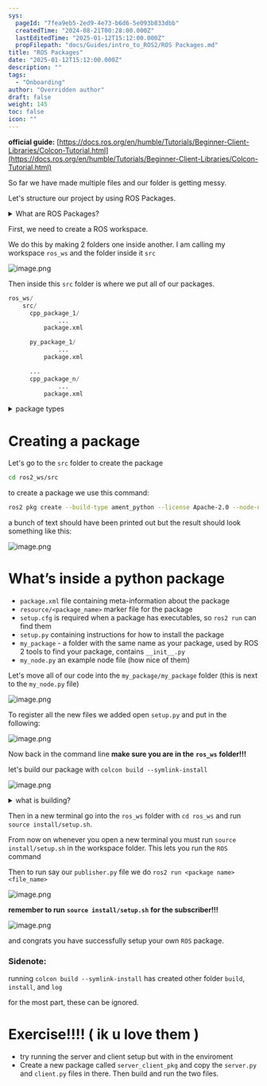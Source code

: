 ```yaml
---
sys:
  pageId: "7fea9eb5-2ed9-4e73-b6d6-5e093b833dbb"
  createdTime: "2024-08-21T00:28:00.000Z"
  lastEditedTime: "2025-01-12T15:12:00.000Z"
  propFilepath: "docs/Guides/intro_to_ROS2/ROS Packages.md"
title: "ROS Packages"
date: "2025-01-12T15:12:00.000Z"
description: ""
tags:
  - "Onboarding"
author: "Overridden author"
draft: false
weight: 145
toc: false
icon: ""
---
```


**official guide:** [https://docs.ros.org/en/humble/Tutorials/Beginner-Client-Libraries/Colcon-Tutorial.html](https://docs.ros.org/en/humble/Tutorials/Beginner-Client-Libraries/Colcon-Tutorial.html)

So far we have made multiple files and our folder is getting messy.

Let's structure our project by using ROS Packages.

<details>

<summary>What are ROS Packages?</summary>

ROS Packages are, as the name implies, packages of code that are highly sharable between ROS developers.

They consist of a folder, `package.xml` file, and source code

```python
      cpp_package_1/
		      ... imagine much code files here ..
          package.xml
```

</details>

First, we need to create a ROS workspace.

We do this by making 2 folders one inside another. I am calling my workspace `ros_ws` and the folder inside it `src`

![image.png](https://prod-files-secure.s3.us-west-2.amazonaws.com/d518164a-d88e-44d1-a4ee-3adb3bd8bce0/70706947-fd18-4537-a67b-e12946812d31/image.png?X-Amz-Algorithm=AWS4-HMAC-SHA256&X-Amz-Content-Sha256=UNSIGNED-PAYLOAD&X-Amz-Credential=ASIAZI2LB46674LK4SXS%2F20250424%2Fus-west-2%2Fs3%2Faws4_request&X-Amz-Date=20250424T150915Z&X-Amz-Expires=3600&X-Amz-Security-Token=IQoJb3JpZ2luX2VjEH8aCXVzLXdlc3QtMiJGMEQCIBARhhwFGzt71UpnRrMx8zcpbDYMZ8KIalH%2BcGQyO40NAiAOpmL6vk4%2BYIh%2F6ugjjZ82%2F5QYavNZW%2Bqe2Dhiq0TnJyr%2FAwgYEAAaDDYzNzQyMzE4MzgwNSIMa5t6OEuePKkIhz9gKtwDa%2F5pgE2%2BHbmsRoOmbHu1p3ewaerZzXbN6ogIs02SKkkD%2FxL8zmIKMq7Ko%2B7cP%2FXt8fMFdqJVg11NpteINr9zJF8fXOhi7g14ndr7wmxZzxGtO54R16mP5EeekPH3FP%2FY6eKBakNnJuNQAjZrUTP8tqkPaa98EvpXybL5Ju12uLEoaLcd2oQgweF9aUcnBCXUif9TsPWplRtT20W35smjrJ1AFJ1whZrmbXQ2l27MQmpNEImRE%2F482woZGFQI5PCucm47tacFgf1TNWVbGklW8ABkebfCBqH7%2BWbbDHLkyOzJ8aMqU6bdsa%2FY8R9aC3KZfK%2F5K0KkMzg8L41wqDLztV%2BD5KbLpdrKlvc1x5ZzhBhgdyixIu2da8DcE8Jgkjm1qTXTGGSaR4G%2FxCWcMIPQsChciPc6avbdzBppYrdW08nb7whAtg4PLhjXOa3h54oGiRZ8VAihCS68FuqNpOSq8OKqka3el%2BoVGBtfUWrqCXdw5vGLlGCNCLuqDOKofnSuKW%2B6aM%2BOZ0rTWq5lLfb0BK2wEervgKJLTbQh9Rt9MdlT8ULxtwElgalIEwbn6C17LINybsXbz6GUr0H5YjUT8we9trcUv5pTUHaJiwA9IAlP4bg29t7kZJlp64gw6Z%2BpwAY6pgFL2l1eqdpOttHYUq1dcqHZQFifl0SWYNgGVgxO0OccGUO4K7XFLYF9YocZV7d5H%2BVGrtjxokVvxekRE8f%2BHFQvKyKBKqgd0a8J5pXRScoB2lGFm2hkZkXprwMKlCBVq2feGYVDLUv%2Bvw%2BUrmhTWaYtxpUcvXFjjt23Vd%2F%2BAvaOclgJc7mBaCZxz%2BMpvWd7yiGQLf0HlHup9hdfaVhPm2iZHPkNaghU&X-Amz-Signature=b0a591bd3ab3c252dd8d2398e071942ce8951bb0c835cbfbeb81a79cb652519d&X-Amz-SignedHeaders=host&x-id=GetObject)

Then inside this `src` folder is where we put all of our packages.

```python
ros_ws/
    src/
      cpp_package_1/
		      ...
          package.xml

      py_package_1/
		      ...
          package.xml

      ...
      cpp_package_n/
		      ...
          package.xml

```

<details>

<summary>package types</summary>

packages can be either `C++` or python.

the intern file structure is different for each but for this guide we will stick to creating python packages

</details>

# Creating a package

Let's go to the `src` folder to create the package

```bash
cd ros2_ws/src
```

to create a package we use this command:

```bash
ros2 pkg create --build-type ament_python --license Apache-2.0 --node-name my_node my_package
```

a bunch of text should have been printed out but the result should look something like this:

![image.png](https://prod-files-secure.s3.us-west-2.amazonaws.com/d518164a-d88e-44d1-a4ee-3adb3bd8bce0/e6cf1e3f-8512-4a3e-b131-079f800bf3e8/image.png?X-Amz-Algorithm=AWS4-HMAC-SHA256&X-Amz-Content-Sha256=UNSIGNED-PAYLOAD&X-Amz-Credential=ASIAZI2LB46674LK4SXS%2F20250424%2Fus-west-2%2Fs3%2Faws4_request&X-Amz-Date=20250424T150915Z&X-Amz-Expires=3600&X-Amz-Security-Token=IQoJb3JpZ2luX2VjEH8aCXVzLXdlc3QtMiJGMEQCIBARhhwFGzt71UpnRrMx8zcpbDYMZ8KIalH%2BcGQyO40NAiAOpmL6vk4%2BYIh%2F6ugjjZ82%2F5QYavNZW%2Bqe2Dhiq0TnJyr%2FAwgYEAAaDDYzNzQyMzE4MzgwNSIMa5t6OEuePKkIhz9gKtwDa%2F5pgE2%2BHbmsRoOmbHu1p3ewaerZzXbN6ogIs02SKkkD%2FxL8zmIKMq7Ko%2B7cP%2FXt8fMFdqJVg11NpteINr9zJF8fXOhi7g14ndr7wmxZzxGtO54R16mP5EeekPH3FP%2FY6eKBakNnJuNQAjZrUTP8tqkPaa98EvpXybL5Ju12uLEoaLcd2oQgweF9aUcnBCXUif9TsPWplRtT20W35smjrJ1AFJ1whZrmbXQ2l27MQmpNEImRE%2F482woZGFQI5PCucm47tacFgf1TNWVbGklW8ABkebfCBqH7%2BWbbDHLkyOzJ8aMqU6bdsa%2FY8R9aC3KZfK%2F5K0KkMzg8L41wqDLztV%2BD5KbLpdrKlvc1x5ZzhBhgdyixIu2da8DcE8Jgkjm1qTXTGGSaR4G%2FxCWcMIPQsChciPc6avbdzBppYrdW08nb7whAtg4PLhjXOa3h54oGiRZ8VAihCS68FuqNpOSq8OKqka3el%2BoVGBtfUWrqCXdw5vGLlGCNCLuqDOKofnSuKW%2B6aM%2BOZ0rTWq5lLfb0BK2wEervgKJLTbQh9Rt9MdlT8ULxtwElgalIEwbn6C17LINybsXbz6GUr0H5YjUT8we9trcUv5pTUHaJiwA9IAlP4bg29t7kZJlp64gw6Z%2BpwAY6pgFL2l1eqdpOttHYUq1dcqHZQFifl0SWYNgGVgxO0OccGUO4K7XFLYF9YocZV7d5H%2BVGrtjxokVvxekRE8f%2BHFQvKyKBKqgd0a8J5pXRScoB2lGFm2hkZkXprwMKlCBVq2feGYVDLUv%2Bvw%2BUrmhTWaYtxpUcvXFjjt23Vd%2F%2BAvaOclgJc7mBaCZxz%2BMpvWd7yiGQLf0HlHup9hdfaVhPm2iZHPkNaghU&X-Amz-Signature=f176b913641d6f394ff146ff0cfc7018b15b3a9083428de12f03d6dc301888bd&X-Amz-SignedHeaders=host&x-id=GetObject)

# What’s inside a python package

- `package.xml` file containing meta-information about the package
- `resource/<package_name>` marker file for the package
- `setup.cfg` is required when a package has executables, so `ros2 run` can find them
- `setup.py` containing instructions for how to install the package
- `my_package` - a folder with the same name as your package, used by ROS 2 tools to find your package, contains `__init__.py`
- `my_node.py` an example node file (how nice of them)

Let's move all of our code into the `my_package/my_package` folder (this is next to the `my_node.py` file)

![image.png](https://prod-files-secure.s3.us-west-2.amazonaws.com/d518164a-d88e-44d1-a4ee-3adb3bd8bce0/9ce58f11-0da9-4d3e-b86d-506a9685d378/image.png?X-Amz-Algorithm=AWS4-HMAC-SHA256&X-Amz-Content-Sha256=UNSIGNED-PAYLOAD&X-Amz-Credential=ASIAZI2LB46674LK4SXS%2F20250424%2Fus-west-2%2Fs3%2Faws4_request&X-Amz-Date=20250424T150915Z&X-Amz-Expires=3600&X-Amz-Security-Token=IQoJb3JpZ2luX2VjEH8aCXVzLXdlc3QtMiJGMEQCIBARhhwFGzt71UpnRrMx8zcpbDYMZ8KIalH%2BcGQyO40NAiAOpmL6vk4%2BYIh%2F6ugjjZ82%2F5QYavNZW%2Bqe2Dhiq0TnJyr%2FAwgYEAAaDDYzNzQyMzE4MzgwNSIMa5t6OEuePKkIhz9gKtwDa%2F5pgE2%2BHbmsRoOmbHu1p3ewaerZzXbN6ogIs02SKkkD%2FxL8zmIKMq7Ko%2B7cP%2FXt8fMFdqJVg11NpteINr9zJF8fXOhi7g14ndr7wmxZzxGtO54R16mP5EeekPH3FP%2FY6eKBakNnJuNQAjZrUTP8tqkPaa98EvpXybL5Ju12uLEoaLcd2oQgweF9aUcnBCXUif9TsPWplRtT20W35smjrJ1AFJ1whZrmbXQ2l27MQmpNEImRE%2F482woZGFQI5PCucm47tacFgf1TNWVbGklW8ABkebfCBqH7%2BWbbDHLkyOzJ8aMqU6bdsa%2FY8R9aC3KZfK%2F5K0KkMzg8L41wqDLztV%2BD5KbLpdrKlvc1x5ZzhBhgdyixIu2da8DcE8Jgkjm1qTXTGGSaR4G%2FxCWcMIPQsChciPc6avbdzBppYrdW08nb7whAtg4PLhjXOa3h54oGiRZ8VAihCS68FuqNpOSq8OKqka3el%2BoVGBtfUWrqCXdw5vGLlGCNCLuqDOKofnSuKW%2B6aM%2BOZ0rTWq5lLfb0BK2wEervgKJLTbQh9Rt9MdlT8ULxtwElgalIEwbn6C17LINybsXbz6GUr0H5YjUT8we9trcUv5pTUHaJiwA9IAlP4bg29t7kZJlp64gw6Z%2BpwAY6pgFL2l1eqdpOttHYUq1dcqHZQFifl0SWYNgGVgxO0OccGUO4K7XFLYF9YocZV7d5H%2BVGrtjxokVvxekRE8f%2BHFQvKyKBKqgd0a8J5pXRScoB2lGFm2hkZkXprwMKlCBVq2feGYVDLUv%2Bvw%2BUrmhTWaYtxpUcvXFjjt23Vd%2F%2BAvaOclgJc7mBaCZxz%2BMpvWd7yiGQLf0HlHup9hdfaVhPm2iZHPkNaghU&X-Amz-Signature=a92bfd94529636c53bde052a1603233b71dfd8e6c006ed8c5bc87063d2a9e325&X-Amz-SignedHeaders=host&x-id=GetObject)

To register all the new files we added open `setup.py` and put in the following:

![image.png](https://prod-files-secure.s3.us-west-2.amazonaws.com/d518164a-d88e-44d1-a4ee-3adb3bd8bce0/1cd7c262-4cae-4496-9d75-c178537d24a2/image.png?X-Amz-Algorithm=AWS4-HMAC-SHA256&X-Amz-Content-Sha256=UNSIGNED-PAYLOAD&X-Amz-Credential=ASIAZI2LB46674LK4SXS%2F20250424%2Fus-west-2%2Fs3%2Faws4_request&X-Amz-Date=20250424T150915Z&X-Amz-Expires=3600&X-Amz-Security-Token=IQoJb3JpZ2luX2VjEH8aCXVzLXdlc3QtMiJGMEQCIBARhhwFGzt71UpnRrMx8zcpbDYMZ8KIalH%2BcGQyO40NAiAOpmL6vk4%2BYIh%2F6ugjjZ82%2F5QYavNZW%2Bqe2Dhiq0TnJyr%2FAwgYEAAaDDYzNzQyMzE4MzgwNSIMa5t6OEuePKkIhz9gKtwDa%2F5pgE2%2BHbmsRoOmbHu1p3ewaerZzXbN6ogIs02SKkkD%2FxL8zmIKMq7Ko%2B7cP%2FXt8fMFdqJVg11NpteINr9zJF8fXOhi7g14ndr7wmxZzxGtO54R16mP5EeekPH3FP%2FY6eKBakNnJuNQAjZrUTP8tqkPaa98EvpXybL5Ju12uLEoaLcd2oQgweF9aUcnBCXUif9TsPWplRtT20W35smjrJ1AFJ1whZrmbXQ2l27MQmpNEImRE%2F482woZGFQI5PCucm47tacFgf1TNWVbGklW8ABkebfCBqH7%2BWbbDHLkyOzJ8aMqU6bdsa%2FY8R9aC3KZfK%2F5K0KkMzg8L41wqDLztV%2BD5KbLpdrKlvc1x5ZzhBhgdyixIu2da8DcE8Jgkjm1qTXTGGSaR4G%2FxCWcMIPQsChciPc6avbdzBppYrdW08nb7whAtg4PLhjXOa3h54oGiRZ8VAihCS68FuqNpOSq8OKqka3el%2BoVGBtfUWrqCXdw5vGLlGCNCLuqDOKofnSuKW%2B6aM%2BOZ0rTWq5lLfb0BK2wEervgKJLTbQh9Rt9MdlT8ULxtwElgalIEwbn6C17LINybsXbz6GUr0H5YjUT8we9trcUv5pTUHaJiwA9IAlP4bg29t7kZJlp64gw6Z%2BpwAY6pgFL2l1eqdpOttHYUq1dcqHZQFifl0SWYNgGVgxO0OccGUO4K7XFLYF9YocZV7d5H%2BVGrtjxokVvxekRE8f%2BHFQvKyKBKqgd0a8J5pXRScoB2lGFm2hkZkXprwMKlCBVq2feGYVDLUv%2Bvw%2BUrmhTWaYtxpUcvXFjjt23Vd%2F%2BAvaOclgJc7mBaCZxz%2BMpvWd7yiGQLf0HlHup9hdfaVhPm2iZHPkNaghU&X-Amz-Signature=2af0df553744b9e79bf85b51b63a1ea88e5424768555e7c8ac0aee1e47911815&X-Amz-SignedHeaders=host&x-id=GetObject)

Now back in the command line **make sure you are in the** **`ros_ws`** **folder!!!**

let's build our package with `colcon build --symlink-install`

![image.png](https://prod-files-secure.s3.us-west-2.amazonaws.com/d518164a-d88e-44d1-a4ee-3adb3bd8bce0/2f2a0d27-b173-48fd-b189-5f5c0ce65619/image.png?X-Amz-Algorithm=AWS4-HMAC-SHA256&X-Amz-Content-Sha256=UNSIGNED-PAYLOAD&X-Amz-Credential=ASIAZI2LB46674LK4SXS%2F20250424%2Fus-west-2%2Fs3%2Faws4_request&X-Amz-Date=20250424T150915Z&X-Amz-Expires=3600&X-Amz-Security-Token=IQoJb3JpZ2luX2VjEH8aCXVzLXdlc3QtMiJGMEQCIBARhhwFGzt71UpnRrMx8zcpbDYMZ8KIalH%2BcGQyO40NAiAOpmL6vk4%2BYIh%2F6ugjjZ82%2F5QYavNZW%2Bqe2Dhiq0TnJyr%2FAwgYEAAaDDYzNzQyMzE4MzgwNSIMa5t6OEuePKkIhz9gKtwDa%2F5pgE2%2BHbmsRoOmbHu1p3ewaerZzXbN6ogIs02SKkkD%2FxL8zmIKMq7Ko%2B7cP%2FXt8fMFdqJVg11NpteINr9zJF8fXOhi7g14ndr7wmxZzxGtO54R16mP5EeekPH3FP%2FY6eKBakNnJuNQAjZrUTP8tqkPaa98EvpXybL5Ju12uLEoaLcd2oQgweF9aUcnBCXUif9TsPWplRtT20W35smjrJ1AFJ1whZrmbXQ2l27MQmpNEImRE%2F482woZGFQI5PCucm47tacFgf1TNWVbGklW8ABkebfCBqH7%2BWbbDHLkyOzJ8aMqU6bdsa%2FY8R9aC3KZfK%2F5K0KkMzg8L41wqDLztV%2BD5KbLpdrKlvc1x5ZzhBhgdyixIu2da8DcE8Jgkjm1qTXTGGSaR4G%2FxCWcMIPQsChciPc6avbdzBppYrdW08nb7whAtg4PLhjXOa3h54oGiRZ8VAihCS68FuqNpOSq8OKqka3el%2BoVGBtfUWrqCXdw5vGLlGCNCLuqDOKofnSuKW%2B6aM%2BOZ0rTWq5lLfb0BK2wEervgKJLTbQh9Rt9MdlT8ULxtwElgalIEwbn6C17LINybsXbz6GUr0H5YjUT8we9trcUv5pTUHaJiwA9IAlP4bg29t7kZJlp64gw6Z%2BpwAY6pgFL2l1eqdpOttHYUq1dcqHZQFifl0SWYNgGVgxO0OccGUO4K7XFLYF9YocZV7d5H%2BVGrtjxokVvxekRE8f%2BHFQvKyKBKqgd0a8J5pXRScoB2lGFm2hkZkXprwMKlCBVq2feGYVDLUv%2Bvw%2BUrmhTWaYtxpUcvXFjjt23Vd%2F%2BAvaOclgJc7mBaCZxz%2BMpvWd7yiGQLf0HlHup9hdfaVhPm2iZHPkNaghU&X-Amz-Signature=4a7c6d4fc6fb89b380942bf4364f16904ed2c6d189261851942b2fed0ade2552&X-Amz-SignedHeaders=host&x-id=GetObject)

<details>

<summary>what is building?</summary>

if you are a CS major at Rose-Hulman you will learn the answer to this in CSSE132

but TLDR; is it combines all the code files into one program that can be run easily 

</details>

Then in a new terminal go into the `ros_ws` folder with `cd ros_ws` and run `source install/setup.sh`. 

From now on whenever you open a new terminal you must run `source install/setup.sh` in the workspace folder. This lets you run the `ROS` command

Then to run say our `publisher.py` file we do `ros2 run <package name> <file_name>`

![image.png](https://prod-files-secure.s3.us-west-2.amazonaws.com/d518164a-d88e-44d1-a4ee-3adb3bd8bce0/4f4b1219-3a44-4632-aa0a-ce3471699f59/image.png?X-Amz-Algorithm=AWS4-HMAC-SHA256&X-Amz-Content-Sha256=UNSIGNED-PAYLOAD&X-Amz-Credential=ASIAZI2LB46674LK4SXS%2F20250424%2Fus-west-2%2Fs3%2Faws4_request&X-Amz-Date=20250424T150915Z&X-Amz-Expires=3600&X-Amz-Security-Token=IQoJb3JpZ2luX2VjEH8aCXVzLXdlc3QtMiJGMEQCIBARhhwFGzt71UpnRrMx8zcpbDYMZ8KIalH%2BcGQyO40NAiAOpmL6vk4%2BYIh%2F6ugjjZ82%2F5QYavNZW%2Bqe2Dhiq0TnJyr%2FAwgYEAAaDDYzNzQyMzE4MzgwNSIMa5t6OEuePKkIhz9gKtwDa%2F5pgE2%2BHbmsRoOmbHu1p3ewaerZzXbN6ogIs02SKkkD%2FxL8zmIKMq7Ko%2B7cP%2FXt8fMFdqJVg11NpteINr9zJF8fXOhi7g14ndr7wmxZzxGtO54R16mP5EeekPH3FP%2FY6eKBakNnJuNQAjZrUTP8tqkPaa98EvpXybL5Ju12uLEoaLcd2oQgweF9aUcnBCXUif9TsPWplRtT20W35smjrJ1AFJ1whZrmbXQ2l27MQmpNEImRE%2F482woZGFQI5PCucm47tacFgf1TNWVbGklW8ABkebfCBqH7%2BWbbDHLkyOzJ8aMqU6bdsa%2FY8R9aC3KZfK%2F5K0KkMzg8L41wqDLztV%2BD5KbLpdrKlvc1x5ZzhBhgdyixIu2da8DcE8Jgkjm1qTXTGGSaR4G%2FxCWcMIPQsChciPc6avbdzBppYrdW08nb7whAtg4PLhjXOa3h54oGiRZ8VAihCS68FuqNpOSq8OKqka3el%2BoVGBtfUWrqCXdw5vGLlGCNCLuqDOKofnSuKW%2B6aM%2BOZ0rTWq5lLfb0BK2wEervgKJLTbQh9Rt9MdlT8ULxtwElgalIEwbn6C17LINybsXbz6GUr0H5YjUT8we9trcUv5pTUHaJiwA9IAlP4bg29t7kZJlp64gw6Z%2BpwAY6pgFL2l1eqdpOttHYUq1dcqHZQFifl0SWYNgGVgxO0OccGUO4K7XFLYF9YocZV7d5H%2BVGrtjxokVvxekRE8f%2BHFQvKyKBKqgd0a8J5pXRScoB2lGFm2hkZkXprwMKlCBVq2feGYVDLUv%2Bvw%2BUrmhTWaYtxpUcvXFjjt23Vd%2F%2BAvaOclgJc7mBaCZxz%2BMpvWd7yiGQLf0HlHup9hdfaVhPm2iZHPkNaghU&X-Amz-Signature=2caef61db764f96a1d45a2c82c871566c5993c82502f6a3466403aa8b3662f56&X-Amz-SignedHeaders=host&x-id=GetObject)

**remember to run** **`source install/setup.sh`** **for the subscriber!!!**

![image.png](https://prod-files-secure.s3.us-west-2.amazonaws.com/d518164a-d88e-44d1-a4ee-3adb3bd8bce0/02121119-dad4-49ec-8356-c956108b4243/image.png?X-Amz-Algorithm=AWS4-HMAC-SHA256&X-Amz-Content-Sha256=UNSIGNED-PAYLOAD&X-Amz-Credential=ASIAZI2LB46674LK4SXS%2F20250424%2Fus-west-2%2Fs3%2Faws4_request&X-Amz-Date=20250424T150915Z&X-Amz-Expires=3600&X-Amz-Security-Token=IQoJb3JpZ2luX2VjEH8aCXVzLXdlc3QtMiJGMEQCIBARhhwFGzt71UpnRrMx8zcpbDYMZ8KIalH%2BcGQyO40NAiAOpmL6vk4%2BYIh%2F6ugjjZ82%2F5QYavNZW%2Bqe2Dhiq0TnJyr%2FAwgYEAAaDDYzNzQyMzE4MzgwNSIMa5t6OEuePKkIhz9gKtwDa%2F5pgE2%2BHbmsRoOmbHu1p3ewaerZzXbN6ogIs02SKkkD%2FxL8zmIKMq7Ko%2B7cP%2FXt8fMFdqJVg11NpteINr9zJF8fXOhi7g14ndr7wmxZzxGtO54R16mP5EeekPH3FP%2FY6eKBakNnJuNQAjZrUTP8tqkPaa98EvpXybL5Ju12uLEoaLcd2oQgweF9aUcnBCXUif9TsPWplRtT20W35smjrJ1AFJ1whZrmbXQ2l27MQmpNEImRE%2F482woZGFQI5PCucm47tacFgf1TNWVbGklW8ABkebfCBqH7%2BWbbDHLkyOzJ8aMqU6bdsa%2FY8R9aC3KZfK%2F5K0KkMzg8L41wqDLztV%2BD5KbLpdrKlvc1x5ZzhBhgdyixIu2da8DcE8Jgkjm1qTXTGGSaR4G%2FxCWcMIPQsChciPc6avbdzBppYrdW08nb7whAtg4PLhjXOa3h54oGiRZ8VAihCS68FuqNpOSq8OKqka3el%2BoVGBtfUWrqCXdw5vGLlGCNCLuqDOKofnSuKW%2B6aM%2BOZ0rTWq5lLfb0BK2wEervgKJLTbQh9Rt9MdlT8ULxtwElgalIEwbn6C17LINybsXbz6GUr0H5YjUT8we9trcUv5pTUHaJiwA9IAlP4bg29t7kZJlp64gw6Z%2BpwAY6pgFL2l1eqdpOttHYUq1dcqHZQFifl0SWYNgGVgxO0OccGUO4K7XFLYF9YocZV7d5H%2BVGrtjxokVvxekRE8f%2BHFQvKyKBKqgd0a8J5pXRScoB2lGFm2hkZkXprwMKlCBVq2feGYVDLUv%2Bvw%2BUrmhTWaYtxpUcvXFjjt23Vd%2F%2BAvaOclgJc7mBaCZxz%2BMpvWd7yiGQLf0HlHup9hdfaVhPm2iZHPkNaghU&X-Amz-Signature=efb310ab871354c946342dbe03b76152562064bf9717248106e6690091494373&X-Amz-SignedHeaders=host&x-id=GetObject)

and congrats you have successfully setup your own `ROS` package.

### Sidenote:

running `colcon build --symlink-install` has created other folder `build`, `install`, and `log`

for the most part, these can be ignored.

# Exercise!!!! ( ik u love them )

- try running the server and client setup but with in the enviroment
- Create a new package called `server_client_pkg` and copy the `server.py` and `client.py` files in there. Then build and run the two files.
